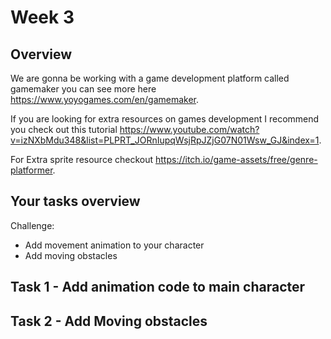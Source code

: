# Week 3


## Overview 

We are gonna be working with a game development platform called gamemaker you can see more here https://www.yoyogames.com/en/gamemaker.

If you are looking for extra resources on games development I recommend you check out this tutorial https://www.youtube.com/watch?v=izNXbMdu348&list=PLPRT_JORnIupqWsjRpJZjG07N01Wsw_GJ&index=1.

For Extra sprite resource checkout https://itch.io/game-assets/free/genre-platformer.

## Your tasks overview

Challenge:
- Add movement animation to your character
- Add moving obstacles

## Task 1 - Add animation code to main character

## Task 2 - Add Moving obstacles







